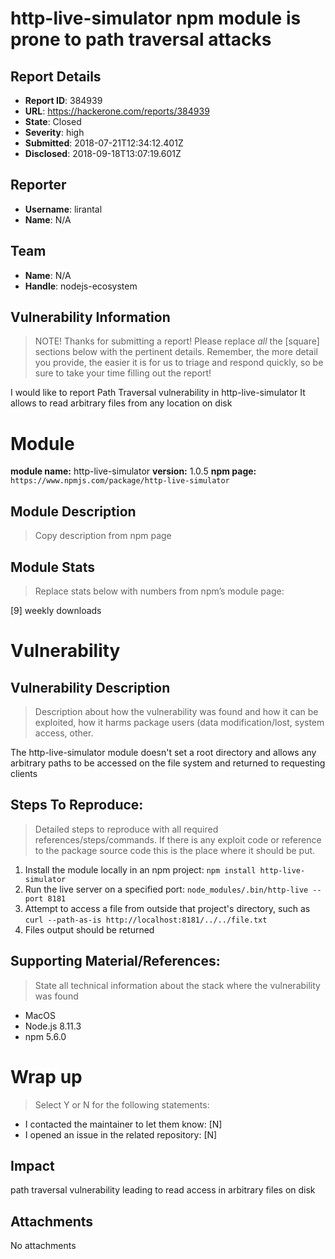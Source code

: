 # http-live-simulator npm module is prone to path traversal attacks

## Report Details
- **Report ID**: 384939
- **URL**: https://hackerone.com/reports/384939
- **State**: Closed
- **Severity**: high
- **Submitted**: 2018-07-21T12:34:12.401Z
- **Disclosed**: 2018-09-18T13:07:19.601Z

## Reporter
- **Username**: lirantal
- **Name**: N/A

## Team
- **Name**: N/A
- **Handle**: nodejs-ecosystem

## Vulnerability Information
> NOTE! Thanks for submitting a report! Please replace *all* the [square] sections below with the pertinent details. Remember, the more detail you provide, the easier it is for us to triage and respond quickly, so be sure to take your time filling out the report!

I would like to report Path Traversal vulnerability in http-live-simulator
It allows to read arbitrary files from any location on disk

# Module

**module name:** http-live-simulator
**version:** 1.0.5
**npm page:** `https://www.npmjs.com/package/http-live-simulator`

## Module Description

> Copy description from npm page

## Module Stats

> Replace stats below with numbers from npm’s module page:

[9] weekly downloads

# Vulnerability

## Vulnerability Description

> Description about how the vulnerability was found and how it can be exploited, how it harms package users (data modification/lost, system access, other.

The http-live-simulator module doesn't set a root directory and allows any arbitrary paths to be accessed on the file system and returned to requesting clients

## Steps To Reproduce:

> Detailed steps to reproduce with all required references/steps/commands. If there is any exploit code or reference to the package source code this is the place where it should be put.

1. Install the module locally in an npm project: `npm install http-live-simulator`
2. Run the live server on a specified port: `node_modules/.bin/http-live --port 8181`
3. Attempt to access a file from outside that project's directory, such as `curl --path-as-is http://localhost:8181/../../file.txt`
4. Files output should be returned 

## Supporting Material/References:

> State all technical information about the stack where the vulnerability was found

- MacOS
- Node.js 8.11.3
- npm 5.6.0

# Wrap up

> Select Y or N for the following statements:

- I contacted the maintainer to let them know: [N] 
- I opened an issue in the related repository: [N]

## Impact

path traversal vulnerability leading to read access in arbitrary files on disk

## Attachments
No attachments
